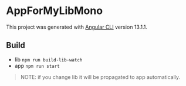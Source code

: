 # AppForMyLibMono

This project was generated with [Angular CLI](https://github.com/angular/angular-cli) version 13.1.1.

## Build ##
 * lib `npm run build-lib-watch`
 * app `npm run start`

> NOTE: if you change lib it will be propagated to app automatically.

